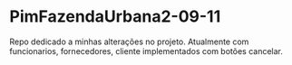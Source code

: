 # PimFazendaUrbana2-09-11
 Repo dedicado a minhas alterações no projeto.
 Atualmente com funcionarios, fornecedores, cliente implementados com botões cancelar.
